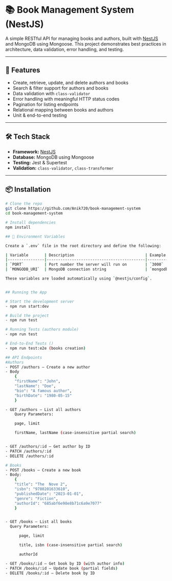 # 📚 Book Management System (NestJS)

A simple RESTful API for managing books and authors, built with [NestJS](https://nestjs.com/) and MongoDB using Mongoose. This project demonstrates best practices in architecture, data validation, error handling, and testing.

---

## 🚀 Features

- Create, retrieve, update, and delete authors and books
- Search & filter support for authors and books
- Data validation with `class-validator`
- Error handling with meaningful HTTP status codes
- Pagination for listing endpoints
- Relational mapping between books and authors
- Unit & end-to-end testing

---

## 🛠️ Tech Stack

- **Framework:** [NestJS](https://nestjs.com/)
- **Database:** MongoDB using Mongoose
- **Testing:** Jest & Supertest
- **Validation:** `class-validator`, `class-transformer`

---

## 📦 Installation

```bash
# Clone the repo
git clone https://github.com/Anik720/book-management-system
cd book-management-system

# Install dependencies
npm install

## 🔐 Environment Variables

Create a `.env` file in the root directory and define the following:

| Variable       | Description                               | Example                                      |
|----------------|-------------------------------------------|----------------------------------------------|
| `PORT`         | Port number the server will run on        | `3000`                                       |
| `MONGODB_URI`  | MongoDB connection string                 | `mongodb://localhost:27017/book_management_db` |

These variables are loaded automatically using `@nestjs/config`.


## Running the App

# Start the development server
- npm run start:dev

# Build the project
- npm run test

# Running Tests (authors module)
- npm run test

# End-to-End Tests ()
- npm run test:e2e (books creation)

## API Endpoints
#Authors
- POST /authors – Create a new author
- Body 
    {
    "firstName": "John",
    "lastName": "Doe",
    "bio": "A famous author",
    "birthDate": "1980-05-15"
    }

- GET /authors – List all authors
    Query Parameters:

    page, limit

    firstName, lastName (case-insensitive partial search)


- GET /authors/:id – Get author by ID
- PATCH /authors/:id
- DELETE /authors/:id

# Books
- POST /books – Create a new book
- Body:
    {
    "title": "The  Nove 2",
    "isbn": "9780201633610",
    "publishedDate": "2023-01-01",
    "genre": "Fiction",
    "authorId": "685abf6e98e8b71c6a9e7077"
    }


- GET /books – List all books
  Query Parameters:

      page, limit

      title, isbn (case-insensitive partial search)

      authorId

- GET /books/:id – Get book by ID (with author info)
- PATCH /books/:id – Update book (partial fields)
- DELETE /books/:id – Delete book by ID
